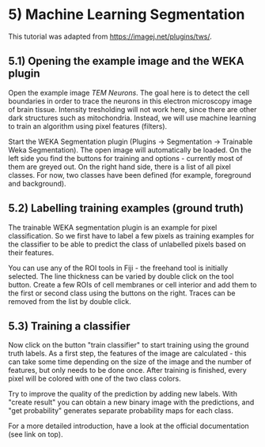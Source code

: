 # 5) Machine Learning Segmentation

This tutorial was adapted from https://imagej.net/plugins/tws/.

## 5.1) Opening the example image and the WEKA plugin

Open the example image *TEM Neurons*. The goal here is to detect the cell boundaries in order to trace the neurons in this electron microscopy image of brain tissue. Intensity tresholding will not work here, since there are other dark structures such as mitochondria. Instead, we will use machine learning to train an algorithm using pixel features (filters).

Start the WEKA Segmentation plugin (Plugins -> Segmentation -> Trainable Weka Segmentation). The open image will automatically be loaded. On the left side you find the buttons for training and options - currently most of them are greyed out. On the right hand side, there is a list of all pixel classes. For now, two classes have been defined (for example, foreground and background).

## 5.2) Labelling training examples (ground truth)

The trainable WEKA segmentation plugin is an example for pixel classification. So we first have to label a few pixels as training examples for the classifier to be able to predict the class of unlabelled pixels based on their features.

You can use any of the ROI tools in Fiji - the freehand tool is initially selected. The line thickness can be varied by double click on the tool button. Create a few ROIs of cell membranes or cell interior and add them to the first or second class using the buttons on the right. Traces can be removed from the list by double click.

## 5.3) Training a classifier

Now click on the button "train classifier" to start training using the ground truth labels. As a first step, the features of the image are calculated - this can take some time depending on the size of the image and the number of features, but only needs to be done once. After training is finished, every pixel will be colored with one of the two class colors.

Try to improve the quality of the prediction by adding new labels. With "create result" you can obtain a new binary image with the predictions, and "get probability" generates separate probability maps for each class.

For a more detailed introduction, have a look at the official documentation (see link on top).


